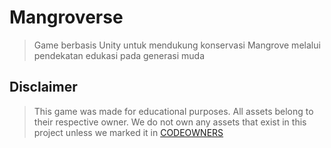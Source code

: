 # Mangroverse
> Game berbasis Unity untuk mendukung konservasi Mangrove melalui pendekatan edukasi pada generasi muda

## Disclaimer
> This game was made for educational purposes. All assets belong to their respective owner. We do not own any assets that exist in this project unless we marked it in [CODEOWNERS](https://github.com/ZenShibata/mangroverse/blob/main/.github/CODEOWNERS)
